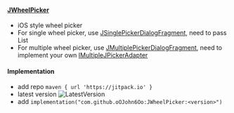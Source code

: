 #### [JWheelPicker]

* iOS style wheel picker
* For single wheel picker, use [JSinglePickerDialogFragment], need to pass List<T>
* For multiple wheel picker, use [JMultiplePickerDialogFragment], need to implement your own [IMultipleJPickerAdapter]

#### Implementation

- add repo `maven { url 'https://jitpack.io' }`
- latest version ![LatestVersion]
- add `implementation("com.github.oOJohn6Oo:JWheelPicker:<version>")`


[LatestVersion]: https://jitpack.io/v/oOJohn6Oo/JWheelPicker.svg
[JWheelPicker]: ./JWheelPicker/src/main/kotlin/io/john6/johnbase/compose/picker/JWheelPicker.kt
[JSinglePickerDialogFragment]: ./JWheelPicker/src/main/kotlin/io/john6/johnbase/compose/picker/dialog/single/JSinglePickerDialogFragment.kt
[JMultiplePickerDialogFragment]: ./JWheelPicker/src/main/kotlin/io/john6/johnbase/compose/picker/dialog/multiple/JMultiplePickerDialogFragment.kt
[IMultipleJPickerAdapter]: ./JWheelPicker/src/main/kotlin/io/john6/johnbase/compose/picker/dialog/multiple/IMultipleJPickerAdapter.kt